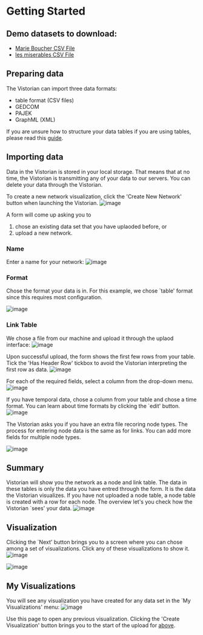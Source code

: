 <link rel="stylesheet" type="text/css" href="assets/styles/style.css">

# Getting Started

## Demo datasets to download:
* [Marie Boucher CSV File](https://drive.google.com/file/d/1Os_1D7xQEQHN_hujn8lf1qRVTwHTl8yV/view?usp=sharing)
* [les miserables CSV File](https://drive.google.com/file/d/11cSkZ9TYX7B1mq8gSIuKwEjahlEEmRH8/view?usp=sharing)

## Preparing data

The Vistorian can import three data formats:
- table format (CSV files)
- GEDCOM
- PAJEK
- GraphML (XML)

If you are unsure how to structure your data tables if you are using tables, please read this [guide](formattingdata). 

## Importing data

Data in the Vistorian is stored in your local storage. That means that at no time, the Vistorian is transmitting any of your data to our servers. You can delete your data through the Vistorian. 

To create a new network visualization, click the 'Create New Network' button when launching the Vistorian.
![image](https://github.com/vistorian/vistorian.github.io/assets/1230497/a878953b-0830-497b-9fe0-627cac263d74)

A form will come up asking you to 
1) chose an existing data set that you have uplaoded before, or
2) upload a new network.

### Name 
Enter a name for your network: 
![image](https://github.com/vistorian/vistorian.github.io/assets/1230497/deb05120-b0d6-4821-a62d-aec606f86935)


### Format 

Chose the format your data is in. For this example, we chose `table' format since this requires most configuration. 

![image](https://github.com/vistorian/vistorian.github.io/assets/1230497/15bed1a7-8d18-4d08-afc0-c8146eaf88b6)

### Link Table

We chose a file from our machine and upload it through the uplaod interface:
![image](https://github.com/vistorian/vistorian.github.io/assets/1230497/9f757ea4-70e0-4256-9811-9669c0fa1492)

Upon successful upload, the form shows the first few rows from your table. Tick the 'Has Header Row' tickbox to avoid the Vistorian interpreting the first row as data. 
![image](https://github.com/vistorian/vistorian.github.io/assets/1230497/8df026c0-f201-40b0-a886-61fc9010aec9)

For each of the required fields, select a column from the drop-down menu. 
![image](https://github.com/vistorian/vistorian.github.io/assets/1230497/af264cdb-4691-46ff-b5be-956a00afc3bd)

If you have temporal data, chose a column from your table and chose a time format. You can learn about time formats by clicking the `edit' button. 
![image](https://github.com/vistorian/vistorian.github.io/assets/1230497/7d555624-757d-4dc5-9556-187cf4fb13a1)

The Vistorian asks you if you have an extra file recoring node types. The process for entering node data is the same as for links. You can add more fields for multiple node types. 

![image](https://github.com/vistorian/vistorian.github.io/assets/1230497/1e58474a-f5be-46ed-be9e-79ded58ec68b)

## Summary

Vistorian will show you the network as a node and link table. The data in these tables is only the data you have entred through the form. It is the data the Vistorian visualizes. If you have not uploaded a node table, a node table is created with a row for each node. The overview let's you check how the Vistorian `sees' your data. 
![image](https://github.com/vistorian/vistorian.github.io/assets/1230497/c6686c2c-df2e-4183-81c3-abc223f77d1c)

## Visualization

Clicking the `Next' button brings you to a screen where you can chose among a set of visualizations. Click any of these visualizations to show it. 
![image](https://github.com/vistorian/vistorian.github.io/assets/1230497/c0889979-03dc-4908-a67c-3c9f47f0d378)

![image](https://github.com/vistorian/vistorian.github.io/assets/1230497/ba05a9e6-1199-4cc1-b906-ca62abf66b4f)

## My Visualizations

You will see any visualization you have created for any data set in the `My Visualizations' menu: 
![image](https://github.com/vistorian/vistorian.github.io/assets/1230497/2c15da4c-e1ea-4e0b-9886-864f0df03d79)

Use this page to open any previous visualization. Clicking the 'Create Visualization' button brings you to the start of the upload for [above](#Importing_data).

